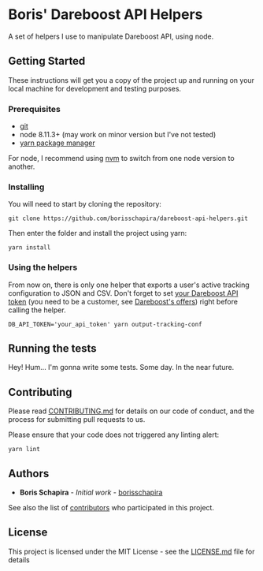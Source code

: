 # Boris' Dareboost API Helpers

A set of helpers I use to manipulate Dareboost API, using node.

## Getting Started

These instructions will get you a copy of the project up and running on your local machine for development and testing purposes.

### Prerequisites

* [git](https://git-scm.com/)
* node 8.11.3+ (may work on minor version but I've not tested)
* [yarn package manager](https://yarnpkg.com/)

For node, I recommend using [nvm](https://github.com/creationix/nvm) to switch from one node version to another.

### Installing

You will need to start by cloning the repository:

```
git clone https://github.com/borisschapira/dareboost-api-helpers.git
```

Then enter the folder and install the project using yarn:

```
yarn install
```

### Using the helpers

From now on, there is only one helper that exports a user's active tracking configuration to JSON and CSV. Don't forget to set [your Dareboost API token](https://www.dareboost.com/en/profile/api) (you need to be a customer, see [Dareboost's offers](https://www.dareboost.com/en/offers#gppufs)) right before calling the helper.

```
DB_API_TOKEN='your_api_token' yarn output-tracking-conf
```


## Running the tests

Hey! Hum… I'm gonna write some tests. Some day. In the near future.

## Contributing

Please read [CONTRIBUTING.md](CONTRIBUTING.md) for details on our code of conduct, and the process for submitting pull requests to us.

Please ensure that your code does not triggered any linting alert:

```
yarn lint
```

## Authors

* **Boris Schapira** - *Initial work* - [borisschapira](https://github.com/borisschapira)

See also the list of [contributors](https://github.com/borisschapira/dareboost-api-helpers/contributors) who participated in this project.

## License

This project is licensed under the MIT License - see the [LICENSE.md](LICENSE.md) file for details
